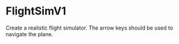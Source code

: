 # FlightSimV1

Create a realistic flight simulator. The arrow keys should be used to navigate the plane. 